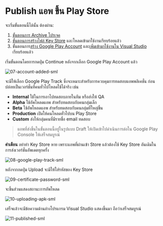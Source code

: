

# Publish แอพ ขึ้น Play Store

จะเริ่มขั้นตอนนี้ได้นั้น ต้องผ่าน:

1. [ขั้นตอนการ Archive โปรเจค](../build-apk.md#1-การ-archive-โปรเจค)
2. [ขั้นตอนการสร้างไฟล​์ Key Store](../build-apk.md#2-การสร้างไฟล์-key-store) และโหลดเข้ามาใช้งานเรียบร้อยแล้ว
3. ขั้นตอนการ[สร้าง Google Play Account](create-credential-on-google-play-console.md) และ[เพิ่มเข้ามาใช้งานใน Visual Studio](add-google-play-account-to-visual-studio.md) เรียบร้อยแล้ว

เริ่มขั้นตอนโดยการกดปุ่ม Continue หลังจากเลือก Google Play Account แล้ว

![07-account-added-sml](https://user-images.githubusercontent.com/85179/115102558-cdf04e00-9f75-11eb-9610-afeb9040e63f.png)

จะมีให้เลือก Google Play Track ซึ่งจะเหมาะสำหรับการควบคุมการทดสอบแอพพลิเคชั่น ก่อนปล่อยเป็นเวอร์ชั่นที่คนทั่วไปโหลดใช้ได้จริง เช่น

- **Internal** ใช้ในการเอาไปทดสอบภายในทีม หรือส่งให้ QA 
- **Alpha** ใช้อัพโหลดแอพ สำหรับทดสอบกับคนกลุ่มเล็ก
- **Beta** ใช้อัพโหลดแอพ สำหรับทดสอบกับคนกลุ่มที่ใหญ่ขึ้น
- **Production** เปิดให้คนโหลดทั่วไปบน Play Store
- **Custom** ส่งให้กลุ่มคนที่มีรายชื่อ email ทดสอบ

> แอพที่ส่งขึ้นในขั้นตอนนี้อยู่ในรูปแบบ Draft ให้เปิดเข้าไปดำเนินการต่อใน Google Play Console ให้เสร็จสมบูรณ์

**คำเตือน** อย่าทำ Key Store หาย เพราะแอพที่ผ่านเข้า Store แล้วต้องใช้ Key Store อันเดิมในการส่งเวอร์ชั่นอัพเดตทุกครั้ง 

![08-google-play-track-sml](https://user-images.githubusercontent.com/85179/115102556-cd57b780-9f75-11eb-8592-4a015b0a622e.png)

หลังจากกดปุ่ม Upload จะมีให้ใส่รหัสของ Key Store 

![09-certificate-password-sml](https://user-images.githubusercontent.com/85179/115102553-ccbf2100-9f75-11eb-9868-9e3046665896.png)

จะขึ้นส่วนแสดงสถานะการอัพโหลด

![10-uploading-apk-sml](https://user-images.githubusercontent.com/85179/115102551-ca5cc700-9f75-11eb-9b79-ff5684d138a1.png)

เสร็จแล้วจะมีข้อความด้านล่างโปรแกรม Visual Studio แสดงขึ้นมา ถือว่าเสร็จสมบูรณ์

![11-published-sml](https://user-images.githubusercontent.com/85179/115102716-d4cb9080-9f76-11eb-8707-ebd2879697dc.png)

